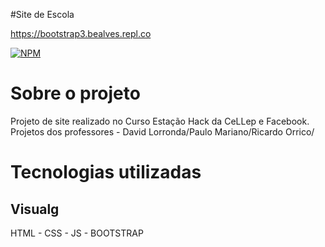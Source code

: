#Site de Escola

https://bootstrap3.bealves.repl.co

[![NPM](https://img.shields.io/npm/l/react)](https://github.com/bea3853/Calculadora/blob/main/LICENSE)


#  Sobre o projeto
 Projeto de site realizado no Curso Estação Hack da CeLLep e Facebook.
 Projetos dos professores -  David Lorronda/Paulo Mariano/Ricardo Orrico/
  
  
#  Tecnologias utilizadas

##  Visualg

HTML - CSS - JS - BOOTSTRAP



